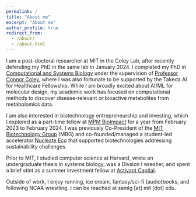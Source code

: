 ```yaml
---
permalink: /
title: "About me"
excerpt: "About me"
author_profile: true
redirect_from: 
  - /about/
  - /about.html
---
```


I am a post-doctoral researcher at MIT in the Coley Lab, after recently defending my PhD in the same lab in January 2024. I completed my PhD in [Computational and Systems Biology](https://csbphd.mit.edu/welcome-mit-computational-and-systems-biology-phd-program-csb) under the supervision of [Professor Connor Coley](https://coley.mit.edu/), where I was also fortunate to be supported by the Takeda AI for Healthcare Fellowship. While I am broadly excited about AI/ML for molecular design, my academic work has focused on computational methods to discover disease-relevant or bioactive metabolites from metabolomics data.

I am also interested in biotechnology entrepreneurship and investing, which I
explored as a part-time fellow at [MPM BioImpact](https://mpmcapital.com/) for a year from February 2023 to February 2024.
I was previously Co-President of the [MIT Biotechnology Group](https://biotech.mit.edu/) (MBG) and co-founded/managed a
student-led accelerator [Nucleate Eco](https://nucleate.xyz/activator/) that supported biotechnologies addressing sustainability challenges.

Prior to MIT, I studied computer science at Harvard, wrote an undergraduate thesis in systems biology, was a Divsion I wrestler, and spent a brief stint as a summer investment fellow at
[Activant Capital](https://www.activantcapital.com/).

Outside of work, I enjoy running, ice cream, fantasy/sci-fi (audio)books, and following NCAA wrestling. I can be reached at samlg [at] mit [dot] edu.
